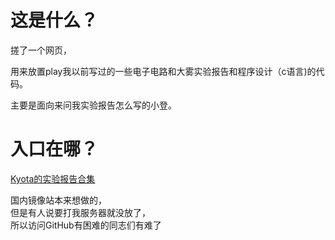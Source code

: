# 这是什么？
搓了一个网页，  

用来放置play我以前写过的一些电子电路和大雾实验报告和程序设计（c语言)的代码。  

主要是面向来问我实验报告怎么写的小登。  

# 入口在哪？  

[Kyota的实验报告合集](https://jiang068.github.io/ds/)

国内镜像站本来想做的，  
但是有人说要打我服务器就没放了，  
所以访问GitHub有困难的同志们有难了  

